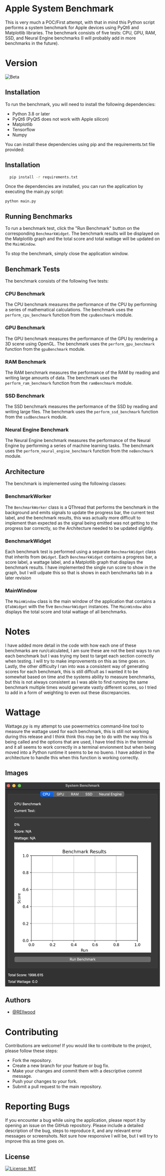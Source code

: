 
# Apple System Benchmark

This is very much a POC/First attempt, with that in mind this Python script performs a system benchmark for Apple devices using PyQt6 and Matplotlib libraries. The benchmark consists of five tests: CPU, GPU, RAM, SSD, and Neural Engine benchmarks (I will probably add in more benchmarks in the future).


# Version
![Beta](https://img.shields.io/badge/Version%200.1-Beta-blue)


## Installation

To run the benchmark, you will need to install the following dependencies:

- Python 3.8 or later
- PyQt6 (PyQt5 does not work with Apple silicon)
- Matplotlib
- Tensorflow
- Numpy

You can install these dependencies using pip and the requirements.txt file provided:




## Installation


```bash
  pip install -r requirements.txt
```

Once the dependencies are installed, you can run the application by executing the main.py script:

```
python main.py
```

    
## Running Benchmarks

To run a benchmark test, click the "Run Benchmark" button on the corresponding `BenchmarkWidget`. The benchmark results will be displayed on the Matplotlib graph and the total score and total wattage will be updated on the `MainWindow`.

To stop the benchmark, simply close the application window.

## Benchmark Tests

The benchmark consists of the following five tests:

### CPU Benchmark

The CPU benchmark measures the performance of the CPU by performing a series of mathematical calculations. The benchmark uses the `perform_cpu_benchmark` function from the `cpuBenchmark` module.

### GPU Benchmark

The GPU benchmark measures the performance of the GPU by rendering a 3D scene using OpenGL. The benchmark uses the `perform_gpu_benchmark` function from the `gpuBenchmark` module.

### RAM Benchmark

The RAM benchmark measures the performance of the RAM by reading and writing large amounts of data. The benchmark uses the `perform_ram_benchmark` function from the `ramBenchmark` module.

### SSD Benchmark

The SSD benchmark measures the performance of the SSD by reading and writing large files. The benchmark uses the `perform_ssd_benchmark` function from the `ssdBenchmark` module.

### Neural Engine Benchmark

The Neural Engine benchmark measures the performance of the Neural Engine by performing a series of machine learning tasks. The benchmark uses the `perform_neural_engine_benchmark` function from the `neBenchmark` module.

## Architecture

The benchmark is implemented using the following classes:

### BenchmarkWorker

The `BenchmarkWorker` class is a QThread that performs the benchmark in the background and emits signals to update the progress bar, the current test label, and the benchmark results, this was actually more difficult to implement than expected as the signal being emitted was not getting to the progress bar correctly, so the Architecture needed to be updated slightly.

### BenchmarkWidget

Each benchmark test is performed using a separate `BenchmarkWidget` class that inherits from `QWidget`. Each `BenchmarkWidget` contains a progress bar, a score label, a wattage label, and a Matplotlib graph that displays the benchmark results. I have implemented the single run score to show in the graph, but I will udpate this so that is shows in each benchmarks tab in a later revision

### MainWindow

The `MainWindow` class is the main window of the application that contains a `QTabWidget` with the five `BenchmarkWidget` instances. The `MainWindow` also displays the total score and total wattage of all benchmarks. 


# Notes
I have added more detail in the code with how each one of these benchmarks are run/calculated, I am sure these are not the best ways to run each benchmark but I was trying my best to target each section correctly when testing. I will try to make improvements on this as time goes on.
Lastly, the other difficulty I ran into was a consistent way of generating scores for each benchmark, this is still diffcult as I wanted it to be somewhat based on time and the systems ability to measure benchmarks, but this is not always consistent as I was able to find running the same benchmark multiple times would generate vastly different scores, so I tried to add in a form of weighting to even out these discrepancies.

# Wattage
Wattage.py is my attempt to use powermetrics command-line tool to measure the wattage used for each benchmark, this is still not working during this release and I think think this may be to do with the way this is being called and the options that are used, I have tried this in the terminal and it all seems to work correctly in a terminal envionment but when being moved into a Python runtime it seems to be no bueno. I have added in the architecture to handle this when this function is working correctly.

## Images
![plot](screenshots/s.png)

## Authors

- [@REllwood](https://github.com/REllwood)




# Contributing
Contributions are welcome! If you would like to contribute to the project, please follow these steps:

- Fork the repository.
- Create a new branch for your feature or bug fix.
- Make your changes and commit them with a descriptive commit message.
- Push your changes to your fork.
- Submit a pull request to the main repository.

# Reporting Bugs
If you encounter a bug while using the application, please report it by opening an issue on the GitHub repository. Please include a detailed description of the bug, steps to reproduce it, and any relevant error messages or screenshots. Not sure how responsive I will be, but I will try to improve this as time goes on.


## License

[![License: MIT](https://img.shields.io/badge/License-MIT-yellow.svg)](https://opensource.org/licenses/MIT)

